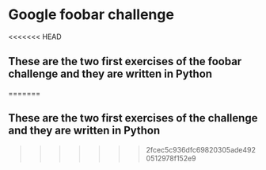 # Google foobar challenge
<<<<<<< HEAD
## These are the two first exercises of the foobar challenge and they are written in Python
=======
## These are the two first exercises of the challenge and they are written in Python
>>>>>>> 2fcec5c936dfc69820305ade4920512978f152e9

